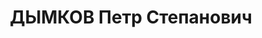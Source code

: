 ---
title: ДЫМКОВ Петр Степанович
description: 'Родился в 1908 г., с.Тюбук Уфалейского р-на Челябинской обл., русский,
  б/п, Дежурный ст.Иковка Ю.-У.ж.д.

  Арестован 7 сентября 1937 г.

  Приговорен: Верховным судом СССР 6 ноября 1937 г., обв.: по обвинению в принадлежности
  к контрреволюционной организации, ст.58-7, 9, 11.

  Приговор: к ВМН. Расстрелян 6 ноября 1937 г. Реабилитирован 8 декабря 1992 г. Курганской
  облпрокуратурой'
---